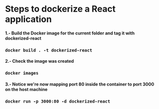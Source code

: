 # Steps to dockerize a React application

#### 1.- Build the Docker image for the current folder  and tag it with dockerized-react

### `docker build . -t dockerized-react`

#### 2.- Check the image was created

### `docker images`

#### 3.- Notice we're now mapping port 80 inside the container to port 3000 on the host machine

### `docker run -p 3000:80 -d dockerized-react`
